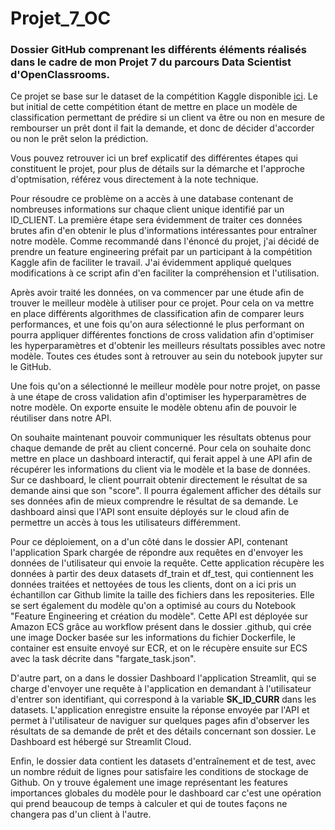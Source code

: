 # Projet_7_OC

### Dossier GitHub comprenant les différents éléments réalisés dans le cadre de mon Projet 7 du parcours Data Scientist d'OpenClassrooms.

Ce projet se base sur le dataset de la compétition Kaggle disponible [ici](https://www.kaggle.com/competitions/home-credit-default-risk/overview). Le but initial de cette compétition étant de mettre en place un modèle de classification permettant de prédire si un client va être ou non en mesure de rembourser un prêt dont il fait la demande, et donc de décider d'accorder ou non le prêt selon la prédiction.

Vous pouvez retrouver ici un bref explicatif des différentes étapes qui constituent le projet, pour plus de détails sur la démarche et l'approche d'optmisation, référez vous directement à la note technique.

Pour résoudre ce problème on a accès à une database contenant de nombreuses informations sur chaque client unique identifié par un ID_CLIENT. La première étape sera évidemment de traiter ces données brutes afin d'en obtenir le plus d'informations intéressantes pour entraîner notre modèle. Comme recommandé dans l'énoncé du projet, j'ai décidé de prendre un feature engineering préfait par un participant à la compétition Kaggle afin de faciliter le travail. J'ai évidemment appliqué quelques modifications à ce script afin d'en faciliter la compréhension et l'utilisation.

Après avoir traité les données, on va commencer par une étude afin de trouver le meilleur modèle à utiliser pour ce projet. Pour cela on va mettre en place différents algorithmes de classification afin de comparer leurs performances, et une fois qu'on aura sélectionné le plus performant on pourra appliquer différentes fonctions de cross validation afin d'optimiser les hyperparamètres et d'obtenir les meilleurs résultats possibles avec notre modèle. Toutes ces études sont à retrouver au sein du notebook jupyter sur le GitHub.

Une fois qu'on a sélectionné le meilleur modèle pour notre projet, on passe à une étape de cross validation afin d'optimiser les hyperparamètres de notre modèle. On exporte ensuite le modèle obtenu afin de pouvoir le réutiliser dans notre API.

On souhaite maintenant pouvoir communiquer les résultats obtenus pour chaque demande de prêt au client concerné. Pour cela on souhaite donc mettre en place un dashboard interactif, qui ferait appel à une API afin de récupérer les informations du client via le modèle et la base de données. Sur ce dashboard, le client pourrait obtenir directement le résultat de sa demande ainsi que son "score". Il pourra également afficher des détails sur ses données afin de mieux comprendre le résultat de sa demande. Le dashboard ainsi que l'API sont ensuite déployés sur le cloud afin de permettre un accès à tous les utilisateurs différemment.

Pour ce déploiement, on a d'un côté dans le dossier API, contenant l'application Spark chargée de répondre aux requêtes en d'envoyer les données de l'utilisateur qui envoie la requête. Cette application récupère les données à partir des deux datasets df_train et df_test, qui contiennent les données traitées et nettoyées de tous les clients, dont on a ici pris un échantillon car Github limite la taille des fichiers dans les repositeries. Elle se sert également du modèle qu'on a optimisé au cours du Notebook "Feature Engineering et création du modèle". Cette API est déployée sur Amazon ECS grâce au workflow présent dans le dossier .github, qui crée une image Docker basée sur les informations du fichier Dockerfile, le container est ensuite envoyé sur ECR, et on le récupère ensuite sur ECS avec la task décrite dans "fargate_task.json".

D'autre part, on a dans le dossier Dashboard l'application Streamlit, qui se charge d'envoyer une requête à l'application en demandant à l'utilisateur d'entrer son identifiant, qui correspond à la variable **SK_ID_CURR** dans les datasets. L'application enregistre ensuite la réponse envoyée par l'API et permet à l'utilisateur de naviguer sur quelques pages afin d'observer les résultats de sa demande de prêt et des détails concernant son dossier. Le Dashboard est hébergé sur Streamlit Cloud.

Enfin, le dossier data contient les datasets d'entraînement et de test, avec un nombre réduit de lignes pour satisfaire les conditions de stockage de Github. On y trouve également une image représentant les features importances globales du modèle pour le dashboard car c'est une opération qui prend beaucoup de temps à calculer et qui de toutes façons ne changera pas d'un client à l'autre.
